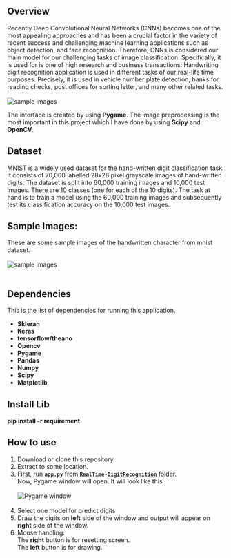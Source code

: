 
## Overview
Recently Deep Convolutional Neural Networks (CNNs) becomes one of the most appealing approaches and has been a crucial factor in the variety of recent success and challenging machine learning applications such as object detection, and face recognition. Therefore, CNNs is considered our main model for our challenging tasks of image classification. Specifically, it is used for is one of high research and business transactions. Handwriting digit recognition application is used in different tasks of our real-life time purposes. Precisely, it is used in vehicle number plate detection, banks for reading checks, post offices for sorting letter, and many other related tasks.<br><br>
	![sample images](assets/out.png "applications ")
	

The interface is created by using **Pygame**. The image preprocessing is the most important in this project which I have done by using **Scipy** and **OpenCV**.

## Dataset
MNIST is a widely used dataset for the hand-written digit classification task. It consists of 70,000 labelled 28x28 pixel grayscale images of hand-written digits. The dataset is split into 60,000 training images and 10,000 test images. There are 10 classes (one for each of the 10 digits). The task at hand is to train a model using the 60,000 training images and subsequently test its classification accuracy on the 10,000 test images.<br>

## Sample Images:
These are some sample images of the handwritten character from mnist dataset. <br><br>
	![sample images](assets/sample_images.png "images in mnist dataset")<br><br>

## Dependencies
This is the list of dependencies for running this application.

 * **Skleran**
 * **Keras**
 * **tensorflow/theano**
 * **Opencv**
 * **Pygame**
 * **Pandas**
 * **Numpy**
 * **Scipy**
 * **Matplotlib**

 ## Install Lib

**pip install -r requirement**
 
  
## How to use
1. Download or clone this repository.
2. Extract to some location.
3. First, run **```app.py```** from **```RealTime-DigitRecognition```** folder.<br>
    Now, Pygame window will open. It will look like this.<br><br>
   	![Pygame window](assets/pygame_window.png "Pygame window" )<br><br>
4. Select one model for predict digits
5. Draw the digits on **left** side of the window and output will appear on **right** side of the window. 
6. Mouse handling:<br>
    The **right** button is for resetting screen.<br>
    The **left** button is for drawing.



